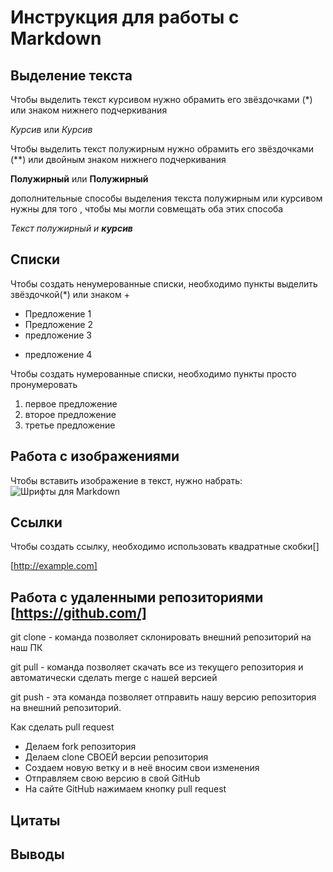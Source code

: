 # Инструкция для работы с Markdown 

## Выделение текста
Чтобы выделить текст курсивом нужно обрамить его звёздочками (*) или знаком нижнего подчеркивания

*Курсив* или
_Курсив_

Чтобы выделить текст полужирным нужно обрамить его звёздочками (**) или двойным знаком нижнего подчеркивания

**Полужирный** или __Полужирный__

дополнительные способы выделения текста полужирным или курсивом нужны для того , чтобы мы могли совмещать оба этих способа

_Текст полужирный и **курсив**_

## Списки

Чтобы создать ненумерованные списки, необходимо пункты выделить звёздочкой(*) или знаком +

* Предложение 1
* Предложение 2
* предложение 3
+ предложение 4

Чтобы создать нумерованные списки, необходимо пункты просто пронумеровать

1. первое предложение
2. второе предложение
3. третье предложение
## Работа с изображениями

Чтобы вставить изображение в текст, нужно набрать:
![Шрифты для Markdown](1.png)
## Ссылки
Чтобы создать ссылку, необходимо использовать квадратные скобки[]

[http://example.com]

## Работа с удаленными репозиториями [https://github.com/]

git clone - команда позволяет склонировать внешний репозиторий на наш ПК 

git pull - команда позволяет скачать все из текущего репозитория и автоматически сделать merge с нашей версией

git push - эта команда позволяет отправить нашу версию репозитория на внешний репозиторий. 

Как сделать pull request

* Делаем fork репозитория
* Делаем clone СВОЕЙ версии репозитория
* Создаем новую ветку и в неё вносим свои изменения 
* Отправляем свою версию в свой GitHub
* На сайте GitHub нажимаем кнопку pull request 

## Цитаты



## Выводы